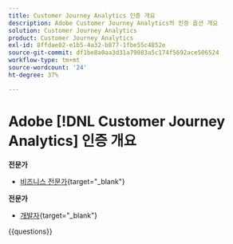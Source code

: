 ```yaml
---
title: Customer Journey Analytics 인증 개요
description: Adobe Customer Journey Analytics의 인증 옵션 개요
solution: Customer Journey Analytics
product: Customer Journey Analytics
exl-id: 8ffdae02-e1b5-4a32-b877-1fbe55c4852e
source-git-commit: df1be8a0aa3d31a79083a5c174f5692ace506524
workflow-type: tm+mt
source-wordcount: '24'
ht-degree: 37%

---
```


# Adobe [!DNL Customer Journey Analytics] 인증 개요

**전문가**

* [비즈니스 전문가](https://certification.adobe.com/certification/customer-journey-analytics-business-practitioner-professional){target="_blank"} <!--AD0-E608-->

**전문가**

* [개발자](https://certification.adobe.com/certification/customer-journey-analytics-developer-expert){target="_blank"} <!--AD0-E604-->

{{questions}}

